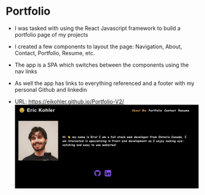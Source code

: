 # Portfolio 
- I was tasked with using the React Javascript framework to build a portfolio page of my projects
- I created a few components to layout the page: Navigation, About, Contact, Portfolio, Resume, etc.
- The app is a SPA which switches between the components using the nav links
- As well the app has links to everything referenced and a footer with my personal Github and linkedin

- URL: https://eikohler.github.io/Portfolio-V2/
![Screen Shot](screenshots/main.jpg?raw=true "Screen Shot")